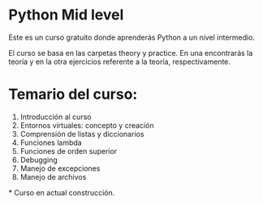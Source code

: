 # Python Mid level
Este es un curso gratuito donde aprenderás Python a un nivel intermedio.

El curso se basa en las carpetas theory y practice. En una encontrarás la teoría y en la otra ejercicios referente a la teoría, respectivamente.

# Temario del curso:
1. Introducción al curso
2. Entornos virtuales: concepto y creación
3. Comprensión de listas y diccionarios
4. Funciones lambda
5. Funciones de orden superior
6. Debugging
7. Manejo de excepciones
8. Manejo de archivos

\* Curso en actual construcción.

